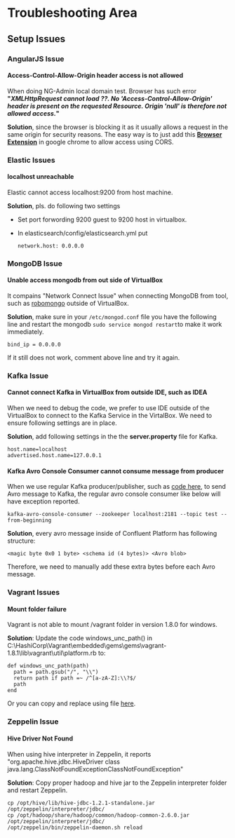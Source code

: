 # Troubleshooting Area
## Setup Issues
### AngularJS Issue
#### Access-Control-Allow-Origin header access is not allowed
When doing NG-Admin local domain test. Browser has such error **"*XMLHttpRequest cannot load ??. No
'Access-Control-Allow-Origin' header is present on the requested Resource. Origin 'null' is therefore not allowed access.*"** 

**Solution**, since the browser is blocking it as it usually allows a request in the same origin for security reasons. The easy way is to just add this **[Browser Extension](https://chrome.google.com/webstore/detail/allow-control-allow-origi/nlfbmbojpeacfghkpbjhddihlkkiljbi?hl=en-US)** in google chrome to allow access using CORS.

### Elastic Issues
#### localhost unreachable
Elastic cannot access localhost:9200 from host machine. 

**Solution**, pls. do following two settings
* Set port forwording 9200 guest to 9200 host in virtualbox.
* In elasticsearch/config/elasticsearch.yml put 
    
      network.host: 0.0.0.0

### MongoDB Issue
#### Unable access mongodb from out side of VirtualBox
It compains "Network Connect Issue" when connecting MongoDB from tool, such as [robomongo](https://robomongo.org/download) outside of VirtualBox.

**Solution**, make sure in your ```/etc/mongod.conf``` file you have the following line and restart the mongodb ```sudo service mongod restart```to make it work immediately.
    
    bind_ip = 0.0.0.0
    
If it still does not work, comment above line and try it again.    

### Kafka Issue
#### Cannot connect Kafka in VirtualBox from outside IDE, such as IDEA
When we need to debug the code, we prefer to use IDE outside of the VirtualBox to connect to the Kafka Service in the VirtalBox. We need to ensure following settings are in place.

**Solution**, add following settings in the the **server.property** file for Kafka.

    host.name=localhost
    advertised.host.name=127.0.0.1

#### Kafka Avro Console Consumer cannot consume message from producer
When we use regular Kafka producer/publisher, such as [code here](https://gist.github.com/datafibers/d063b255b50fa34515c0ac9e24d4485c), to send Avro message to Kafka, the regular avro console consumer like below will have exception reported.

    kafka-avro-console-consumer --zookeeper localhost:2181 --topic test --from-beginning

**Solution**, every avro message inside of Confluent Platform has following structure:

    <magic byte 0x0 1 byte> <schema id (4 bytes)> <Avro blob>    
Therefore, we need to manually add these extra bytes before each Avro message.

### Vagrant Issues
#### Mount folder failure
Vagrant is not able to mount /vagrant folder in version 1.8.0 for windows. 

**Solution**: 
Update the code windows_unc_path() in C:\HashiCorp\Vagrant\embedded\gems\gems\vagrant-1.8.1\lib\vagrant\util\platform.rb to:

    def windows_unc_path(path)
      path = path.gsub("/", "\\")
      return path if path =~ /^[a-zA-Z]:\\?$/
      path
    end

Or you can copy and replace using file [here](https://raw.githubusercontent.com/datafibers-community/df_demo/master/df-environment/df-env-vagrant/vagrant_patch/platform.rb).


### Zeppelin Issue
#### Hive Driver Not Found
When using hive interpreter in Zeppelin, it reports "org.apache.hive.jdbc.HiveDriver class java.lang.ClassNotFoundExceptionClassNotFoundException"

**Solution**: Copy proper hadoop and hive jar to the Zeppelin interpreter folder and restart Zeppelin.

    cp /opt/hive/lib/hive-jdbc-1.2.1-standalone.jar /opt/zeppelin/interpreter/jdbc/
    cp /opt/hadoop/share/hadoop/common/hadoop-common-2.6.0.jar /opt/zeppelin/interpreter/jdbc/
    /opt/zeppelin/bin/zeppelin-daemon.sh reload
